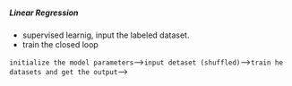 ##### Linear Regression
* supervised learnig, input the labeled dataset.
* train the closed loop

`initialize the model parameters`-->`input detaset (shuffled)`-->`train he datasets and get the output`-->
